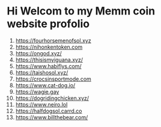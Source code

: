 # Hi Welcom to my Memm coin website profolio  

1. https://fourhorsemenofsol.xyz <br/>
2. https://nihonkentoken.com <br/>
3. https://ongod.xyz/ <br/>
4. https://thisismyiguana.xyz/ <br/>
5. https://www.habiflys.com/ <br/>
6. https://taishosol.xyz/ <br/>
7. https://crocsinsportmode.com <br/>
8. https://www.cat-dog.io/ <br/>
9. https://wagie.gay <br/>
10. https://dogridingchicken.xyz/ <br/>
11. https://www.neiro.lol <br/>
12. https://halfdogsol.carrd.co <br/>
13. https://www.billthebear.com/  <br/>
